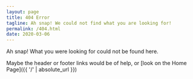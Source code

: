 ```yaml
---
layout: page
title: 404 Error
tagline: Ah snap! We could not find what you are looking for!
permalink: /404.html
date: 2020-03-06
---
```


Ah snap! What you were looking for could not be found here.

Maybe the header or footer links would be of help, or [look on the Home Page]({{ '/' | absolute_url }})

